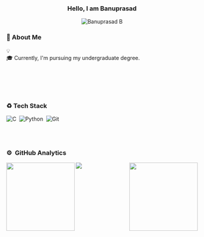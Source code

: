 <h3 align="center">Hello, I am Banuprasad</h3>
<p align="center"> <img src="https://komarev.com/ghpvc/?username=banu4prasad&label=Profile%20views&color=0e75b6&style=flat&abbreviated=true" alt="Banuprasad B" /> </p>

<h3 align="left">🍺 About Me</h3>
💡  <br>
🎓  Currently, I'm pursuing my undergraduate degree.<br>

<br><br>

<!-- <img src="https://media.giphy.com/media/zkNBtlymM6zX4DndrU/giphy.gif" width="330px" align="right"> -->
<br>


### ♻️&nbsp;Tech Stack

![C](https://img.shields.io/badge/--05122A?style=flat&logo=C)&nbsp;
![Python](https://img.shields.io/badge/-Python-05122A?style=flat&logo=python)&nbsp;
![Git](https://img.shields.io/badge/-Git-05122A?style=flat&logo=git)&nbsp;



<br><br>
### ⚙️ &nbsp;GitHub Analytics

<p align="left">
<a href="https://github.com/banu4prasad">
  <img height="180em" align="left" src="https://github-readme-stats-eight-theta.vercel.app/api?username=banu4prasad&show_icons=true&theme=algolia&include_all_commits=true&count_private=true"/>
  <img height="180em" align="right" src="https://github-readme-stats-eight-theta.vercel.app/api/top-langs/?username=banu4prasad&layout=compact&langs_count=8&theme=algolia"/>
</a>
</p>

![](https://hit.yhype.me/github/profile?user_id=YOUR_USER_ID)
<!--
**banu4prasad/banu4prasad** is a ✨ _special_ ✨ repository because its `README.md` (this file) appears on your GitHub profile.

Here are some ideas to get you started:

- 🔭 I’m currently working on ...
- 🌱 I’m currently learning ...
- 👯 I’m looking to collaborate on ...
- 🤔 I’m looking for help with ...
- 💬 Ask me about ...
- 📫 How to reach me: ...
- 😄 Pronouns: ...
- ⚡ Fun fact: ...
-->

